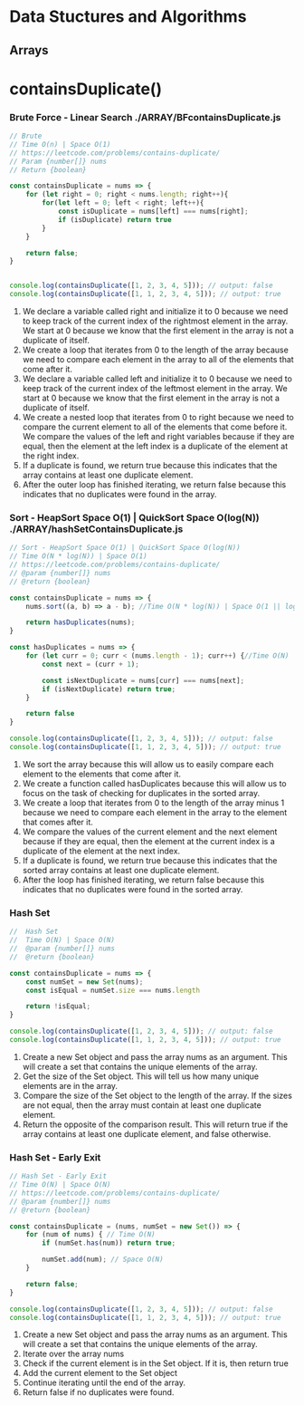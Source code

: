 
# Data Stuctures and Algorithms

## Arrays 

# containsDuplicate()

### Brute Force - Linear Search ./ARRAY/BFcontainsDuplicate.js

```javascript
// Brute 
// Time O(n) | Space O(1)
// https://leetcode.com/problems/contains-duplicate/
// Param {number[]} nums 
// Return {boolean}

const containsDuplicate = nums => {
    for (let right = 0; right < nums.length; right++){
        for(let left = 0; left < right; left++){
            const isDuplicate = nums[left] === nums[right];
            if (isDuplicate) return true
        }
    }

    return false;
}


console.log(containsDuplicate([1, 2, 3, 4, 5])); // output: false
console.log(containsDuplicate([1, 1, 2, 3, 4, 5])); // output: true
```

<ol>
<li>We declare a variable called right and initialize it to 0 because we need to keep track of the current index of the rightmost element in the array. We start at 0 because we know that the first element in the array is not a duplicate of itself.</li>
<li>We create a loop that iterates from 0 to the length of the array because we need to compare each element in the array to all of the elements that come after it.</li>
<li>We declare a variable called left and initialize it to 0 because we need to keep track of the current index of the leftmost element in the array. We start at 0 because we know that the first element in the array is not a duplicate of itself.</li>
<li>We create a nested loop that iterates from 0 to right because we need to compare the current element to all of the elements that come before it.
We compare the values of the left and right variables because if they are equal, then the element at the left index is a duplicate of the element at the right index.</li>
<li>If a duplicate is found, we return true because this indicates that the array contains at least one duplicate element.</li>
<li>After the outer loop has finished iterating, we return false because this indicates that no duplicates were found in the array.</li>
</ol>

### Sort - HeapSort Space O(1) | QuickSort Space O(log(N)) ./ARRAY/hashSetContainsDuplicate.js

```javascript
// Sort - HeapSort Space O(1) | QuickSort Space O(log(N))
// Time O(N * log(N)) | Space O(1)
// https://leetcode.com/problems/contains-duplicate/
// @param {number[]} nums
// @return {boolean}

const containsDuplicate = nums => {
    nums.sort((a, b) => a - b); //Time O(N * log(N)) | Space O(1 || log(N))

    return hasDuplicates(nums);
}

const hasDuplicates = nums => {
    for (let curr = 0; curr < (nums.length - 1); curr++) {//Time O(N) 
        const next = (curr + 1);

        const isNextDuplicate = nums[curr] === nums[next];
        if (isNextDuplicate) return true;
    }

    return false
}

console.log(containsDuplicate([1, 2, 3, 4, 5])); // output: false
console.log(containsDuplicate([1, 1, 2, 3, 4, 5])); // output: true
```

<ol>
<li>We sort the array because this will allow us to easily compare each element to the elements that come after it.</li>
<li>We create a function called hasDuplicates because this will allow us to focus on the task of checking for duplicates in the sorted array.</li>
<li>We create a loop that iterates from 0 to the length of the array minus 1 because we need to compare each element in the array to the element that comes after it.</li>
<li>We compare the values of the current element and the next element because if they are equal, then the element at the current index is a duplicate of the element at the next index.</li>
<li>If a duplicate is found, we return true because this indicates that the sorted array contains at least one duplicate element.</li>
<li>After the loop has finished iterating, we return false because this indicates that no duplicates were found in the sorted array.</li>
</ol>

### Hash Set

```javascript
//  Hash Set 
//  Time O(N) | Space O(N)
//  @param {number[]} nums
//  @return {boolean}

const containsDuplicate = nums => {
    const numSet = new Set(nums);
    const isEqual = numSet.size === nums.length

    return !isEqual;
}

console.log(containsDuplicate([1, 2, 3, 4, 5])); // output: false
console.log(containsDuplicate([1, 1, 2, 3, 4, 5])); // output: true
```

<ol>
<li>Create a new Set object and pass the array nums as an argument. This will create a set that contains the unique elements of the array.</li>
<li>Get the size of the Set object. This will tell us how many unique elements are in the array.</li>
<li>Compare the size of the Set object to the length of the array. If the sizes are not equal, then the array must contain at least one duplicate element.</li>
<li>Return the opposite of the comparison result. This will return true if the array contains at least one duplicate element, and false otherwise.</li>
</ol>

### Hash Set - Early Exit

```javascript
// Hash Set - Early Exit
// Time O(N) | Space O(N)
// https://leetcode.com/problems/contains-duplicate/
// @param {number[]} nums
// @return {boolean}

const containsDuplicate = (nums, numSet = new Set()) => {
    for (num of nums) { // Time O(N)
        if (numSet.has(num)) return true;

        numSet.add(num); // Space O(N)
    }

    return false;
}

console.log(containsDuplicate([1, 2, 3, 4, 5])); // output: false
console.log(containsDuplicate([1, 1, 2, 3, 4, 5])); // output: true
```

<ol>
<li>Create a new Set object and pass the array nums as an argument. This will create a set that contains the unique elements of the array.</li>
<li>Iterate over the array nums</li>
<li>Check if the current element is in the Set object. If it is, then return true</li>
<li>Add the current element to the Set object</li>
<li>Continue iterating until the end of the array.</li>
<li>Return false if no duplicates were found.</li>
</ol>
